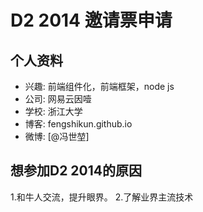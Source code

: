# D2 2014 邀请票申请

## 个人资料

- 兴趣: 前端组件化，前端框架，node js
- 公司: 网易云因噎
- 学校: 浙江大学
- 博客: fengshikun.github.io 
- 微博: [@冯世堃]

## 想参加D2 2014的原因

1.和牛人交流，提升眼界。
2.了解业界主流技术
